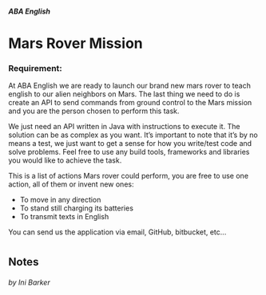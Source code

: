 ##### ABA English
# Mars Rover Mission
### Requirement:
At ABA English we are ready to launch our brand new mars rover to teach english to our alien neighbors on Mars. The last thing we need to do is create an API to send commands from ground control to the Mars mission and you are the person chosen to perform this task.

We just need an API written in Java with instructions to execute it. The solution can be as complex as you want. It’s important to note that it’s by no means a test, we just want to get a sense for how you write/test code and solve problems. Feel free to use any build tools, frameworks and libraries you would like to achieve the task.

This is a list of actions Mars rover could perform, you are free to use one action, all of them or invent new ones:
 - To move in any direction
 - To stand still charging its batteries 
 - To transmit texts in English

You can send us the application via email, GitHub, bitbucket, etc...
#
## Notes
###### by Ini Barker



